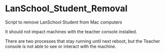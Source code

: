 LanSchool_Student_Removal
=========================

Script to remove LanSchool Student from Mac computers

It should not impact machines with the teacher console installed.

There are two processes that stay running until next reboot, but the Teacher console is not able to see or interact with the machine.
